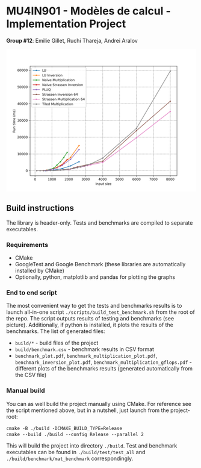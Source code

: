 # MU4IN901 - Modèles de calcul - Implementation Project

**Group #12**: Emilie Gillet, Ruchi Thareja, Andrei Aralov

![benchmark_plot.png](resource%2Fbenchmark_plot.png)

## Build instructions

The library is header-only. Tests and benchmarks are compiled to separate executables.

### Requirements

* CMake
* GoogleTest and Google Benchmark (these libraries are automatically installed by CMake)
* Optionally, python, matplotlib and pandas for plotting the graphs

### End to end script

The most convenient way to get the tests and benchmarks results is to launch all-in-one script `./scripts/build_test_benchmark.sh` from the root of the repo.
The script outputs results of testing and benchmarks (see picture). Additionally, if python is installed, it plots the results of the benchmarks.
The list of generated files:
- `build/*` - build files of the project
- `build/benchmark.csv` - benchmark results in CSV format
- `benchmark_plot.pdf`, `benchmark_multiplication_plot.pdf`, `benchmark_inversion_plot.pdf`, `benchmark_multiplication_gflops.pdf` -
    different plots of the benchmarks results (generated automatically from the CSV file)

### Manual build
You can as well build the project manually using CMake. For reference see the script mentioned above, but in a nutshell, just launch from the project-root:
```shell
cmake -B ./build -DCMAKE_BUILD_TYPE=Release
cmake --build ./build --config Release --parallel 2
```
This will build the project into directory `./build`. Test and benchmark executables can be found in `./build/test/test_all` and `./build/benchmark/mat_benchmark` correspondingly. 
